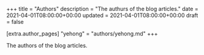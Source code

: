 +++
title = "Authors"
description = "The authurs of the blog articles."
date = 2021-04-01T08:00:00+00:00
updated = 2021-04-01T08:00:00+00:00
draft = false

[extra.author_pages]
"yehong" = "authors/yehong.md"
+++

The authors of the blog articles.
